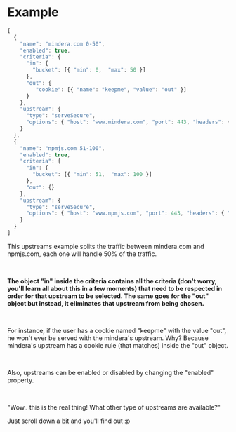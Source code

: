 # Example

```javascript
[
  {
    "name": "mindera.com 0-50",
    "enabled": true,
    "criteria": {
      "in": {
        "bucket": [{ "min": 0,  "max": 50 }]
      },
      "out": {
         "cookie": [{ "name": "keepme", "value": "out" }]
      }
    },
    "upstream": {
      "type": "serveSecure",
      "options": { "host": "www.mindera.com", "port": 443, "headers": { "host": "www.mindera.com" } }
    }
  },
  {
    "name": "npmjs.com 51-100",
    "enabled": true,
    "criteria": {
      "in": {
        "bucket": [{ "min": 51,  "max": 100 }]
      },
      "out": {}
    },
    "upstream": {
      "type": "serveSecure",
      "options": { "host": "www.npmjs.com", "port": 443, "headers": { "host": "www.npmjs.com" } }
    }
  }
]
```

This upstreams example splits the traffic between mindera.com and npmjs.com, each one will handle 50% of the traffic.

<br>

**The object "in" inside the criteria contains all the criteria (don't worry, you'll learn all about this in a few moments) that need to be respected in order for that upstream to be selected. The same goes for the "out" object but instead, it eliminates that upstream from being chosen.**

<br>

For instance, if the user has a cookie named "keepme" with the value "out", he won't ever be served with the mindera's upstream. Why? Because mindera's upstream has a cookie rule (that matches) inside the "out" object.

<br>

Also, upstreams can be enabled or disabled by changing the "enabled" property.

<br>

"Wow.. this is the real thing! What other type of upstreams are available?"

Just scroll down a bit and you'll find out :p
